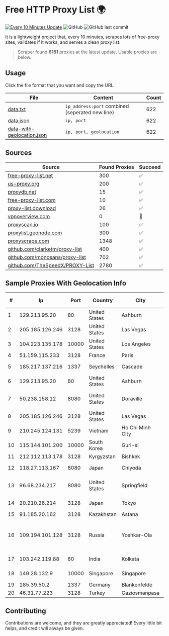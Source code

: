 
# Free HTTP Proxy List 🌍

[![Every 10 Minutes Update](https://github.com/mertguvencli/http-proxy-list/actions/workflows/main.yml/badge.svg?branch=main)](https://github.com/mertguvencli/http-proxy-list/actions/workflows/main.yml)
![GitHub](https://img.shields.io/github/license/mertguvencli/http-proxy-list)
![GitHub last commit](https://img.shields.io/github/last-commit/mertguvencli/http-proxy-list)

It is a lightweight project that, every 10 minutes, scrapes lots of free-proxy sites, validates if it works, and serves a clean proxy list.


> Scraper found **6181** proxies at the latest update. Usable proxies are below.

## Usage

Click the file format that you want and copy the URL.


|File|Content|Count|
|----|-------|-----|
|[data.txt](https://raw.githubusercontent.com/mertguvencli/http-proxy-list/main/proxy-list/data.txt)|`ip_address:port` combined (seperated new line)|622|
|[data.json](https://raw.githubusercontent.com/mertguvencli/http-proxy-list/main/proxy-list/data.json)|`ip, port`|622|
|[data-with-geolocation.json](https://raw.githubusercontent.com/mertguvencli/http-proxy-list/main/proxy-list/data-with-geolocation.json)|`ip, port, geolocation`|622|

## Sources

|Source|Found Proxies|Succeed|
|------|-------------|-------|
|[free-proxy-list.net](https://free-proxy-list.net)|300|✅|
|[us-proxy.org](https://www.us-proxy.org)|200|✅|
|[proxydb.net](http://proxydb.net)|15|✅|
|[free-proxy-list.com](https://free-proxy-list.com/?page=&port=&type%5B%5D=http&type%5B%5D=https&up_time=0&search=Search)|10|✅|
|[proxy-list.download](https://www.proxy-list.download/HTTP)|26|✅|
|[vpnoverview.com](https://vpnoverview.com/privacy/anonymous-browsing/free-proxy-servers)|0|🚫|
|[proxyscan.io](https://www.proxyscan.io)|100|✅|
|[proxylist.geonode.com](https://proxylist.geonode.com/api/proxy-list?limit=300&page=1&sort_by=lastChecked&sort_type=desc&protocols=http,https)|300|✅|
|[proxyscrape.com](https://api.proxyscrape.com/v2/?request=displayproxies&protocol=http&timeout=10000&country=all&ssl=all&anonymity=all)|1348|✅|
|[github.com/clarketm/proxy-list](https://raw.githubusercontent.com/clarketm/proxy-list/master/proxy-list-raw.txt)|400|✅|
|[github.com/monosans/proxy-list](https://raw.githubusercontent.com/monosans/proxy-list/main/proxies/http.txt)|702|✅|
|[github.com/TheSpeedX/PROXY-List](https://raw.githubusercontent.com/TheSpeedX/PROXY-List/master/http.txt)|2780|✅|


## Sample Proxies With Geolocation Info

|#|Ip|Port|Country|City|Internet Service Provider|
|-|--|----|-------|----|-------------------------|
|1|129.213.95.20|80|United States|Ashburn|Oracle Corporation|
|2|205.185.126.246|3128|United States|Las Vegas|FranTech Solutions|
|3|104.223.135.178|10000|United States|Los Angeles|LayerHost|
|4|51.159.115.233|3128|France|Paris|SCALEWAY|
|5|185.217.137.216|1337|Seychelles|Cascade|Stallion Network Services Limited|
|6|129.213.95.20|80|United States|Ashburn|Oracle Corporation|
|7|50.238.158.12|8080|United States|Doraville|Comcast Cable Communications, LLC|
|8|205.185.126.246|3128|United States|Las Vegas|FranTech Solutions|
|9|210.245.124.131|5239|Vietnam|Ho Chi Minh City|FPT Telecom Company|
|10|115.144.101.200|10000|South Korea|Guri-si|Korea Telecom|
|11|212.112.113.178|3128|Kyrgyzstan|Bishkek|AkNet|
|12|118.27.113.167|8080|Japan|Chiyoda|GMO Internet, Inc.|
|13|96.68.234.217|8080|United States|Springfield|Comcast Cable Communications, LLC|
|14|20.210.26.214|3128|Japan|Tokyo|Microsoft Corporation|
|15|91.185.20.162|3128|Kazakhstan|Astana|TTC Network|
|16|109.194.101.128|3128|Russia|Yoshkar-Ola|CJSC "ER-Telecom Holding" Yoshkar-Ola branch|
|17|103.242.119.88|80|India|Kolkata|Web Werks India Pvt. Ltd.|
|18|149.28.132.9|10000|Singapore|Singapore|The Constant Company|
|19|185.39.50.2|1337|Germany|Blankenfelde|NETZNUTZ|
|20|46.31.77.223|3128|Turkey|Gaziosmanpasa|Talha Bogaz|



## Contributing

Contributions are welcome, and they are greatly appreciated! Every
little bit helps, and credit will always be given.

